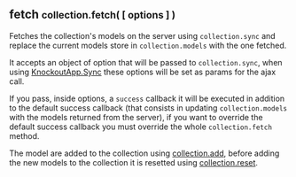 <h2 class="page-header">fetch <small>collection.fetch( [ options ] )</small></h2>

Fetches the collection's models on the server using `collection.sync` and replace the current models store in `collection.models` with the one fetched.

It accepts an object of option that will be passed to `collection.sync`, when using <a href="#SyncKnockoutApp.Sync(method,model,options)">KnockoutApp.Sync</a> these options will be set as params for the ajax call.

If you pass, inside options, a `success` callback it will be executed in addition to the default success callback (that consists in updating `collection.models` with the models returned from the server), if you want to override the default success callback you must override the whole `collection.fetch` method.

The model are added to the collection using <a href="#addcollection.add(model_s,[create,options])">collection.add</a>, before adding the new models to the collection it is resetted using <a href="#resetcollection.reset()">collection.reset</a>.
